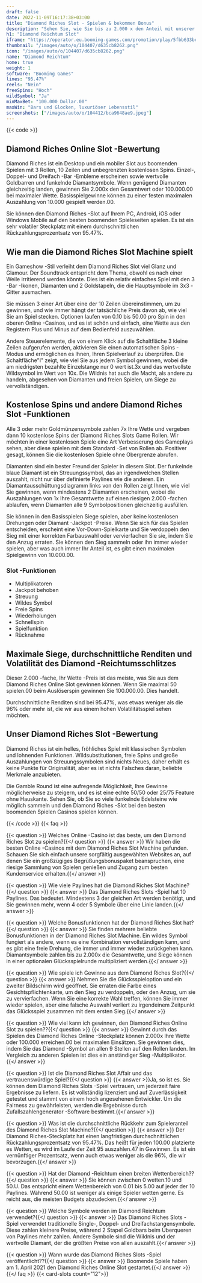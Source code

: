 ```yaml
---
draft: false
date: 2022-11-09T16:17:38+03:00
title: "Diamond Riches Slot - Spielen & bekommen Bonus"
description: "Sehen Sie, wie Sie bis zu 2.000 x den Anteil mit unserer Rezension von The Diamond Riches Pokie gewinnen können. Wir betrachten das Gameplay, die Funktionen und die besten Casino -Angebote, um die besten Casino -Angebote zu finden."
h1: "Diamond Reichtum Slot"
iframe: "https://operator.eu.booming-games.com/promotion/play/5fbb633befcba9001c85f940/desktop/demo-links/en"
thumbnail: "/images/auto/o/104407/d635cb8262.png"
icon: "/images/auto/o/104407/d635cb8262.png"
name: "Diamond Reichtum"
home: true
weight: 1
software: "Booming Games"
lines: "95.47%"
reels: "Nein"
freeSpins: "Hoch"
wildSymbol: "Ja"
minMaxBet: "100.000 Dollar.00"
maxWin: "Bars und Glocken, luxuriöser Lebensstil"
screenshots: ["/images/auto/o/104412/bca9648ae9.jpeg"]
---
```


{{< code >}}<h2>Diamond Riches Online Slot -Bewertung</h2><p>Diamond Riches ist ein Desktop und ein mobiler Slot aus boomenden Spielen mit 3 Rollen, 10 Zeilen und unbegrenzten kostenlosen Spins. Einzel-, Doppel- und Dreifach -Bar -Embleme erscheinen sowie wertvolle Goldbarren und funkelnde Diamantsymbole. Wenn genügend Diamanten gleichzeitig landen, gewinnen Sie 2.000x den Gesamtwert oder 100.000.00 bei maximaler Wette. Basisspielgewinne können zu einer festen maximalen Auszahlung von 10.000 gespielt werden.00.</p><p>Sie können den Diamond Riches -Slot auf Ihrem PC, Android, iOS oder Windows Mobile auf den besten boomenden Spieleseiten spielen. Es ist ein sehr volatiler Steckplatz mit einem durchschnittlichen Rückzahlungsprozentsatz von 95.47%.</p><h2>Wie man die Diamond Riches Slot Machine spielt</h2><p>Ein Gameshow -Stil verleiht dem Diamond Riches Slot viel Glanz und Glamour. Der Soundtrack entspricht dem Thema, obwohl es nach einer Weile irritierend werden könnte. Dies ist ein relativ einfaches Spiel mit den 3 -Bar -Ikonen, Diamanten und 2 Goldstapeln, die die Hauptsymbole im 3x3 -Gitter ausmachen.</p><p>Sie müssen 3 einer Art über eine der 10 Zeilen übereinstimmen, um zu gewinnen, und wie immer hängt der tatsächliche Preis davon ab, wie viel Sie am Spiel stecken. Optionen laufen von 0.10 bis 50.00 pro Spin in den oberen Online -Casinos, und es ist schön und einfach, eine Wette aus den Registern Plus und Minus auf dem Bedienfeld auszuwählen.</p><p>Andere Steuerelemente, die von einem Klick auf die Schaltfläche 3 kleine Zeilen aufgerufen werden, aktivieren Sie einen automatischen Spins -Modus und ermöglichen es Ihnen, Ihren Spielverlauf zu überprüfen. Die Schaltfläche"I" zeigt, wie viel Sie aus jedem Symbol gewinnen, wobei die am niedrigsten bezahlte Einzelstange nur 0 wert ist.3x und das wertvollste Wildsymbol im Wert von 10x. Die Wildnis hat auch die Macht, als andere zu handeln, abgesehen von Diamanten und freien Spielen, um Siege zu vervollständigen.</p><h2>Kostenlose Spins und andere Diamond Riches Slot -Funktionen</h2><p>Alle 3 oder mehr Goldmünzensymbole zahlen 7x Ihre Wette und vergeben dann 10 kostenlose Spins der Diamond Riches Slots Game Rollen. Wir möchten in einer kostenlosen Spiele eine Art Verbesserung des Gameplays sehen, aber diese spielen mit dem Standard -Set von Rollen ab. Positiver gesagt, können Sie die kostenlosen Spiele ohne Obergrenze abrufen.</p><p>Diamanten sind ein bester Freund der Spieler in diesem Slot. Der funkelnde blaue Diamant ist ein Streuungssymbol, das an irgendwelchen Stellen auszahlt, nicht nur über definierte Paylines wie die anderen. Ein Diamantausschüttungsdiagramm links von den Rollen zeigt Ihnen, wie viel Sie gewinnen, wenn mindestens 2 Diamanten erscheinen, wobei die Auszahlungen von 1x Ihre Gesamtwette auf einen riesigen 2.000 -fachen ablaufen, wenn Diamanten alle 9 Symbolpositionen gleichzeitig ausfüllen.</p><p>Sie können in den Basisspielen Siege spielen, aber keine kostenlosen Drehungen oder Diamant -Jackpot -Preise. Wenn Sie sich für das Spielen entscheiden, erscheint eine Vor-Down-Spielkarte und Sie verdoppeln den Sieg mit einer korrekten Farbauswahl oder vervierfachen Sie sie, indem Sie den Anzug erraten. Sie können den Sieg sammeln oder ihn immer wieder spielen, aber was auch immer Ihr Anteil ist, es gibt einen maximalen Spielgewinn von 10.000.00.</p><h3>
Slot -Funktionen</h3><ul>
<li></span>
Multiplikatoren</li>
<li></span>
Jackpot behoben</li>
<li></span>
Streuung</li>
<li></span>
Wildes Symbol</li>
<li></span>
Freie Spins</li>
<li></span>
Wiederholungen</li>
<li></span>
Schnellspin</li>
<li></span>
Spielfunktion</li>
<li></span>
Rücknahme</li></ul><h2>Maximale Siege, durchschnittliche Renditen und Volatilität des Diamond -Reichtumsschlitzes</h2><p>Dieser 2.000 -fache, Ihr Wette -Preis ist das meiste, was Sie aus dem Diamond Riches Online Slot gewinnen können. Wenn Sie maximal 50 spielen.00 beim Auslöserspin gewinnen Sie 100.000.00. Dies handelt.</p><p>Durchschnittliche Renditen sind bei 95.47%, was etwas weniger als die 96% oder mehr ist, die wir aus einem hohen Volatilitätsspiel sehen möchten.</p><h2>Unser Diamond Riches Slot -Bewertung</h2><p>Diamond Riches ist ein helles, fröhliches Spiel mit klassischen Symbolen und lohnenden Funktionen. Wildsubstitutionen, freie Spins und große Auszahlungen von Streuungssymbolen sind nichts Neues, daher erhält es keine Punkte für Originalität, aber es ist nichts Falsches daran, beliebte Merkmale anzubieten.</p><p>Die Gamble Round ist eine aufregende Möglichkeit, Ihre Gewinne möglicherweise zu steigern, und es ist eine echte 50/50 oder 25/75 Feature ohne Hauskante. Sehen Sie, ob Sie so viele funkelnde Edelsteine wie möglich sammeln und den Diamond Riches -Slot bei den besten boomenden Spielen Casinos spielen können.</p>
{{< /code >}}
{{< faq >}}

{{< question >}} Welches Online -Casino ist das beste, um den Diamond Riches Slot zu spielen?{{</ question >}}
{{< answer >}} Wir haben die besten Online -Casinos mit dem Diamond Riches Slot Machine gefunden. Schauen Sie sich einfach unsere sorgfältig ausgewählten Websites an, auf denen Sie ein großzügiges Begrüßungsbonuspaket beanspruchen, eine riesige Sammlung von Spielen genießen und Zugang zum besten Kundenservice erhalten.{{</ answer >}}

{{< question >}} Wie viele Paylines hat die Diamond Riches Slot Machine?{{</ question >}}
{{< answer >}} Das Diamond Riches Slots -Spiel hat 10 Paylines. Das bedeutet. Mindestens 3 der gleichen Art werden benötigt, und Sie gewinnen mehr, wenn 4 oder 5 Symbole über eine Linie landen.{{</ answer >}}

{{< question >}} Welche Bonusfunktionen hat der Diamond Riches Slot hat?{{</ question >}}
{{< answer >}} Sie finden mehrere beliebte Bonusfunktionen in der Diamond Riches Slot Machine. Ein wildes Symbol fungiert als andere, wenn es eine Kombination vervollständigen kann, und es gibt eine freie Drehung, die immer und immer wieder zurückgehen kann. Diamantsymbole zahlen bis zu 2.000x die Gesamtwette, und Siege können in einer optionalen Glücksspielrunde multipliziert werden.{{</ answer >}}

{{< question >}} Wie spiele ich Gewinne aus dem Diamond Riches Slot?{{</ question >}}
{{< answer >}} Nehmen Sie die Glücksspieloption und ein zweiter Bildschirm wird geöffnet. Sie erraten die Farbe eines Gesichtspflichtenkarte, um den Sieg zu verdoppeln, oder den Anzug, um sie zu vervierfachen. Wenn Sie eine korrekte Wahl treffen, können Sie immer wieder spielen, aber eine falsche Auswahl verliert zu irgendeinem Zeitpunkt das Glücksspiel zusammen mit dem ersten Sieg.{{</ answer >}}

{{< question >}} Wie viel kann ich gewinnen, den Diamond Riches Online Slot zu spielen??{{</ question >}}
{{< answer >}} Gewinnt durch das Spielen des Diamond Riches Online -Steckplatz können 2.000x Ihre Wette oder 100.000 erreichen.00 bei maximalen Einsätzen. Sie gewinnen dies, indem Sie das Diamond -Symbol an allen 9 Stellen auf den Rollen landen. Im Vergleich zu anderen Spielen ist dies ein anständiger Sieg -Multiplikator.{{</ answer >}}

{{< question >}} Ist die Diamond Riches Slot Affair und das vertrauenswürdige Spiel?{{</ question >}}
{{< answer >}}Ja, so ist es. Sie können dem Diamond Riches Slots -Spiel vertrauen, um jederzeit faire Ergebnisse zu liefern. Es ist vollständig lizenziert und auf Zuverlässigkeit getestet und stammt von einem hoch angesehenen Entwickler. Um die Fairness zu gewährleisten, werden die Ergebnisse durch Zufallszahlengenerator -Software bestimmt.{{</ answer >}}

{{< question >}} Was ist die durchschnittliche Rückkehr zum Spieleranteil des Diamond Riches Slot Machine?{{</ question >}}
{{< answer >}} Der Diamond Riches-Steckplatz hat einen langfristigen durchschnittlichen Rückzahlungsprozentsatz von 95.47%. Das heißt für jeden 100.00 platzierte es Wetten, es wird im Laufe der Zeit 95 auszahlen.47 in Gewinnen. Es ist ein vernünftiger Prozentsatz, wenn auch etwas weniger als die 96%, die wir bevorzugen.{{</ answer >}}

{{< question >}} Hat der Diamond -Reichtum einen breiten Wettenbereich??{{</ question >}}
{{< answer >}} Sie können zwischen 0 wetten.10 und 50.U. Das entspricht einem Wettenbereich von 0.01 bis 5.00 auf jeder der 10 Paylines. Während 50.00 ist weniger als einige Spieler wetten gerne. Es reicht aus, die meisten Budgets abzudecken.{{</ answer >}}

{{< question >}} Welche Symbole werden im Diamond Reichtum verwendet?{{</ question >}}
{{< answer >}} Das Diamond Riches Slots -Spiel verwendet traditionelle Single-, Doppel- und Dreifachstangensymbole. Diese zahlen kleinere Preise, während 2 Stapel Goldbars beim Überqueren von Paylines mehr zahlen. Andere Symbole sind die Wildnis und der wertvolle Diamant, der die größten Preise von allen auszahlt.{{</ answer >}}

{{< question >}} Wann wurde das Diamond Riches Slots -Spiel veröffentlicht??{{</ question >}}
{{< answer >}} Boomende Spiele haben am 1. April 2021 den Diamond Riches Online Slot gestartet.{{</ answer >}}
{{</ faq >}}
{{< card-slots count="12">}}